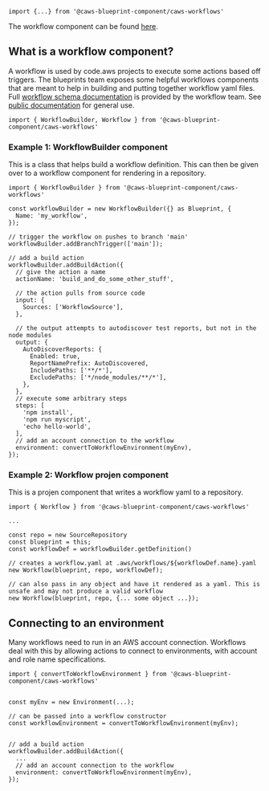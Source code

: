 ```
import {...} from '@caws-blueprint-component/caws-workflows'
```
The workflow component can be found [here](https://github.com/aws/caws-blueprints/tree/main/packages/components/caws-workflows).

## What is a workflow component?

A workflow is used by code.aws projects to execute some actions based off triggers. The blueprints team exposes some helpful
workflows components that are meant to help in building and putting together workflow yaml files. Full
[workflow schema documentation](https://w.amazon.com/bin/view/CAWS/Workflows/WorkflowSchemaReference_1_0) is provided by the workflow team. See [public documentation](https://alpha.www.docs.aws.a2z.com/quokka/latest/userguide/workflow-reference.html) for general use.

```
import { WorkflowBuilder, Workflow } from '@caws-blueprint-component/caws-workflows'
```

### Example 1: WorkflowBuilder component

This is a class that helps build a workflow definition. This can then be given over to a workflow component for rendering in a repository.

```
import { WorkflowBuilder } from '@caws-blueprint-component/caws-workflows'

const workflowBuilder = new WorkflowBuilder({} as Blueprint, {
  Name: 'my_workflow',
});

// trigger the workflow on pushes to branch 'main'
workflowBuilder.addBranchTrigger(['main']);

// add a build action
workflowBuilder.addBuildAction({
  // give the action a name
  actionName: 'build_and_do_some_other_stuff',

  // the action pulls from source code
  input: {
    Sources: ['WorkflowSource'],
  },

  // the output attempts to autodiscover test reports, but not in the node modules
  output: {
    AutoDiscoverReports: {
      Enabled: true,
      ReportNamePrefix: AutoDiscovered,
      IncludePaths: ['**/*'],
      ExcludePaths: ['*/node_modules/**/*'],
    },
  },
  // execute some arbitrary steps
  steps: [
    'npm install',
    'npm run myscript',
    'echo hello-world',
  ],
  // add an account connection to the workflow
  environment: convertToWorkflowEnvironment(myEnv),
});
```

### Example 2: Workflow projen component

This is a projen component that writes a workflow yaml to a repository.

```
import { Workflow } from '@caws-blueprint-component/caws-workflows'

...

const repo = new SourceRepository
const blueprint = this;
const workflowDef = workflowBuilder.getDefinition()

// creates a workflow.yaml at .aws/workflows/${workflowDef.name}.yaml
new Workflow(blueprint, repo, workflowDef);

// can also pass in any object and have it rendered as a yaml. This is unsafe and may not produce a valid workflow
new Workflow(blueprint, repo, {... some object ...});

```

## Connecting to an environment

Many workflows need to run in an AWS account connection. Workflows deal with this by allowing actions to connect to environments, with account and role name specifications.

```
import { convertToWorkflowEnvironment } from '@caws-blueprint-component/caws-workflows'


const myEnv = new Environment(...);

// can be passed into a workflow constructor
const workflowEnvironment = convertToWorkflowEnvironment(myEnv);


// add a build action
workflowBuilder.addBuildAction({
  ...
  // add an account connection to the workflow
  environment: convertToWorkflowEnvironment(myEnv),
});
```